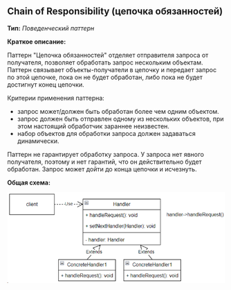 ## Chain of Responsibility (цепочка обязанностей)

**Тип:** *Поведенческий паттерн*

**Краткое описание:**

Паттерн "Цепочка обязанностей" отделяет отправителя запроса от получателя, позволяет обработать
запрос нескольким объектам. Паттерн связывает объекты-получатели в цепочку и передает запрос по этой цепочке,
пока он не будет обработан, либо пока не будет достигнут конец цепочки.

Критерии применения паттерна:

- запрос может/должен быть обработан более чем одним объектом.
- запрос должен быть отправлен одному из нескольких объектов, при этом настоящий обработчик зараннее неизвестен.
- набор объектов для обработки запроса должен задаваться динамически.

Паттерн не гарантирует обработку запроса. У запроса нет явного получателя, поэтому и нет гарантий, что он
действительно будет обработан. Запрос может дойти до конца цепочки и исчезнуть.

**Общая схема:**

![img.png](img.png)